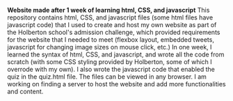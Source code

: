 **Website made after 1 week of learning html, CSS, and javascript**
This repository contains html, CSS, and javascript files (some html files have javascript code) that I used to create and host my own website as part of the Holberton school's admission challenge, which provided requirements for the website that I needed to meet (flexbox layout, embedded tweets, javascript for changing image sizes on mouse click, etc.) In one week, I learned the syntax of html, CSS, and javascript, and wrote all the code from scratch (with some CSS styling provided by Holberton, some of which I overrode with my own). I also wrote the javascript code that enabled the quiz in the quiz.html file. The files can be viewed in any browser. I am working on finding a server to host the website and add more functionalities and content. 
